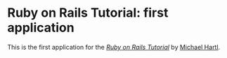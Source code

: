 # Ruby on Rails Tutorial: first application

This is the first application for the
[*Ruby on Rails Tutorial*](http://railstutorial.org)
by [Michael Hartl](http://michaelhartl.com).
